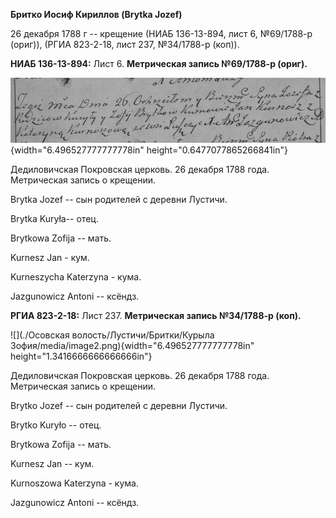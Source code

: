 **Бритко Иосиф Кириллов (Brytka Jozef)**

26 декабря 1788 г -- крещение (НИАБ 136-13-894, лист 6, №69/1788-р
(ориг)), (РГИА 823-2-18, лист 237, №34/1788-р (коп)).

**НИАБ 136-13-894:** Лист 6. **Метрическая запись №69/1788-р (ориг).**

![](./media/00dc53def6392cccad0d26293b150f615d43803f.png){width="6.496527777777778in"
height="0.6477077865266841in"}

Дедиловичская Покровская церковь. 26 декабря 1788 года. Метрическая
запись о крещении.

Brytka Jozef -- сын родителей с деревни Лустичи.

Brytka Kuryła-- отец.

Brytkowa Zofija -- мать.

Kurnesz Jan - кум.

Kurneszycha Katerzyna - кума.

Jazgunowicz Antoni -- ксёндз.

**РГИА 823-2-18:** Лист 237. **Метрическая запись №34/1788-р (коп).**

![](./Осовская волость/Лустичи/Бритки/Курыла Зофия/media/image2.png){width="6.496527777777778in"
height="1.3416666666666666in"}

Дедиловичская Покровская церковь. 26 декабря 1788 года. Метрическая
запись о крещении.

Brytko Jozef -- сын родителей с деревни Лустичи.

Brytko Kuryło -- отец.

Brytkowa Zofija -- мать.

Kurnesz Jan -- кум.

Kurnoszowa Katerzyna - кума.

Jazgunowicz Antoni -- ксёндз.
